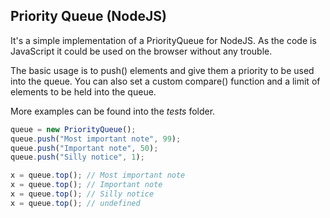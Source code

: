 ## Priority Queue (NodeJS)

It's a simple implementation of a PriorityQueue for NodeJS. As the code is JavaScript it could be used on the browser without any trouble.

The basic usage is to push() elements and give them a priority to be used into the queue. You can also set a custom compare() function and a limit of elements to be held into the queue.

More examples can be found into the _tests_ folder.
```javascript
queue = new PriorityQueue();
queue.push("Most important note", 99);
queue.push("Important note", 50);
queue.push("Silly notice", 1);

x = queue.top(); // Most important note
x = queue.top(); // Important note
x = queue.top(); // Silly notice
x = queue.top(); // undefined
```